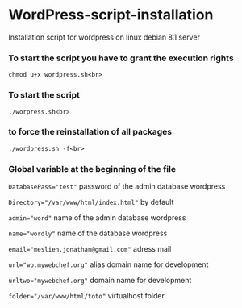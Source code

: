 # WordPress-script-installation
Installation script for wordpress on linux debian 8.1 server<br>

### To start the script you have to grant the execution rights

`chmod u+x wordpress.sh<br>`

### To start the script<br>

`./worpress.sh<br>`

### to force the reinstallation of all packages<br>

`./wordpress.sh -f<br>`

### Global variable at the beginning of the file<br>

`DatabasePass="test"` password of the admin database wordpress <br>

`Directory="/var/www/html/index.html"` by default<br>

`admin="word"` name of the admin database wordpress <br>

`name="wordly"` name of the database wordpress <br>

`email="meslien.jonathan@gmail.com"` adress mail <br> 

`url="wp.mywebchef.org"` alias domain name for development <br>

`urltwo="mywebchef.org"` domain name for development <br>

`folder="/var/www/html/toto"` virtualhost folder <br>
